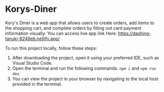 # Korys-Diner
Kory's Diner is a web app that allows users to create orders, add items to the shopping cart, and complete orders by filling out card payment information visually.
You can access live app link Here: https://dashing-tanuki-8249eb.netlify.app/

To run this project locally, follow these steps:

1. After downloading the project, open it using your preferred IDE, such as Visual Studio Code.
2. Open the terminal and run the following commands: `npm i` and `npm run dev`.
3. You can view the project in your browser by navigating to the local host provided in the terminal.

